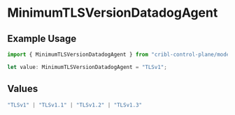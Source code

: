 # MinimumTLSVersionDatadogAgent

## Example Usage

```typescript
import { MinimumTLSVersionDatadogAgent } from "cribl-control-plane/models/operations";

let value: MinimumTLSVersionDatadogAgent = "TLSv1";
```

## Values

```typescript
"TLSv1" | "TLSv1.1" | "TLSv1.2" | "TLSv1.3"
```